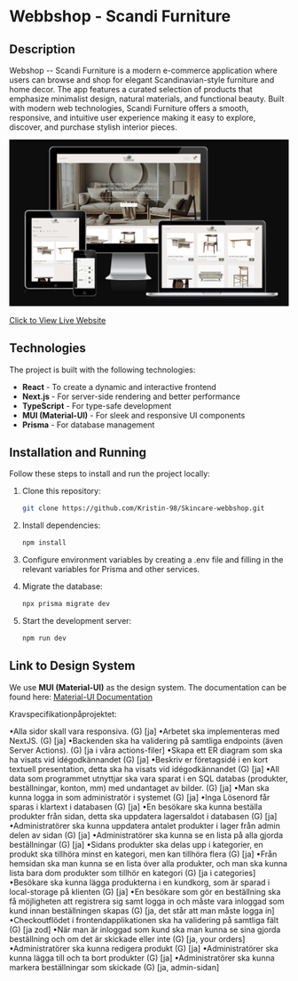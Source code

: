 # Webbshop - Scandi Furniture

## Description

Webshop -- Scandi Furniture is a modern e-commerce application where users can browse and shop for elegant Scandinavian-style furniture and home decor. The app features a curated selection of products that emphasize minimalist design, natural materials, and functional beauty. Built with modern web technologies, Scandi Furniture offers a smooth, responsive, and intuitive user experience making it easy to explore, discover, and purchase stylish interior pieces.

![Responsive Mockup](https://github.com/Kristin-98/Skincare-webbshop/blob/main/public/responsive.png)

[Click to View Live Website](https://skincare-webbshop.vercel.app/)

## Technologies

The project is built with the following technologies:

- **React** - To create a dynamic and interactive frontend
- **Next.js** - For server-side rendering and better performance
- **TypeScript** - For type-safe development
- **MUI (Material-UI)** - For sleek and responsive UI components
- **Prisma** - For database management

## Installation and Running

Follow these steps to install and run the project locally:

1. Clone this repository:

   ```sh
   git clone https://github.com/Kristin-98/Skincare-webbshop.git
   ```

2. Install dependencies:
   ```sh
   npm install
   ```
3. Configure environment variables by creating a .env file and filling in the relevant variables for Prisma and other services.

4. Migrate the database:
   ```sh
   npx prisma migrate dev
   ```
5. Start the development server:
   ```sh
   npm run dev
   ```

## Link to Design System

We use **MUI (Material-UI)** as the design system. The documentation can be found here:
[Material-UI Documentation](https://mui.com/)

Kravspecifikationpåprojektet:

•Alla sidor skall vara responsiva. (G) [ja]
•Arbetet ska implementeras med NextJS. (G) [ja]
•Backenden ska ha validering på samtliga endpoints (även Server Actions). (G) [ja i våra actions-filer]
•Skapa ett ER diagram som ska ha visats vid idégodkännandet (G) [ja]
•Beskriv er företagsidé i en kort textuell presentation, detta ska ha visats vid idégodkännandet (G) [ja]
•All data som programmet utnyttjar ska vara sparat i en SQL databas (produkter, beställningar, konton, mm) med undantaget av bilder. (G) [ja]
•Man ska kunna logga in som administratör i systemet (G) [ja]
•Inga Lösenord får sparas i klartext i databasen (G) [ja]
•En besökare ska kunna beställa produkter från sidan, detta ska uppdatera lagersaldot i databasen (G) [ja]
•Administratörer ska kunna uppdatera antalet produkter i lager från admin delen av sidan (G) [ja]
•Administratörer ska kunna se en lista på alla gjorda beställningar (G) [ja]
•Sidans produkter ska delas upp i kategorier, en produkt ska tillhöra minst en kategori, men kan tillhöra flera (G) [ja]
•Från hemsidan ska man kunna se en lista över alla produkter, och man ska kunna lista bara dom produkter som tillhör en kategori (G) [ja i categories]
•Besökare ska kunna lägga produkterna i en kundkorg, som är sparad i local-storage på klienten (G) [ja]
•En besökare som gör en beställning ska få möjligheten att registrera sig samt logga in och måste vara inloggad som kund innan beställningen skapas (G) [ja, det står att man måste logga in]
•Checkoutflödet i frontendapplikationen ska ha validering på samtliga fält (G) [ja zod]
•När man är inloggad som kund ska man kunna se sina gjorda beställning och om det är skickade eller inte (G) [ja, your orders]
•Administratörer ska kunna redigera produkt (G) [ja]
•Administratörer ska kunna lägga till och ta bort produkter (G) [ja]
•Administratörer ska kunna markera beställningar som skickade (G) [ja, admin-sidan]
